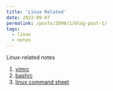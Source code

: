 ```yaml
---
title: 'Linux Related'
date: 2022-09-07
permalink: /posts/2099/1/blog-post-1/
tags:
  - linux 
  - notes 
---
```


Linux-related notes 

1. [vimrc](https://gist.github.com/leimingyu/6fa2ba1853189ce9d7ee6439617d8eec)
2. [bashrc](https://gist.github.com/leimingyu/6b95dcb04d0f3cf707e3b4c72faa7df3)
3. [linux command sheet](https://gist.github.com/leimingyu/f0e3123a1f06264b4a13dd492747bbea#file-linuxcmds-md)

